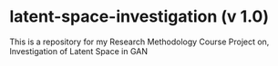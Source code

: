 # latent-space-investigation (v 1.0)

 This is a repository for my Research Methodology Course Project on, Investigation of Latent Space in GAN
